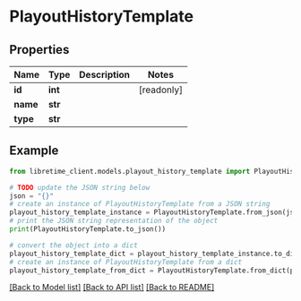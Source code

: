 # PlayoutHistoryTemplate


## Properties

Name | Type | Description | Notes
------------ | ------------- | ------------- | -------------
**id** | **int** |  | [readonly] 
**name** | **str** |  | 
**type** | **str** |  | 

## Example

```python
from libretime_client.models.playout_history_template import PlayoutHistoryTemplate

# TODO update the JSON string below
json = "{}"
# create an instance of PlayoutHistoryTemplate from a JSON string
playout_history_template_instance = PlayoutHistoryTemplate.from_json(json)
# print the JSON string representation of the object
print(PlayoutHistoryTemplate.to_json())

# convert the object into a dict
playout_history_template_dict = playout_history_template_instance.to_dict()
# create an instance of PlayoutHistoryTemplate from a dict
playout_history_template_from_dict = PlayoutHistoryTemplate.from_dict(playout_history_template_dict)
```
[[Back to Model list]](../README.md#documentation-for-models) [[Back to API list]](../README.md#documentation-for-api-endpoints) [[Back to README]](../README.md)


